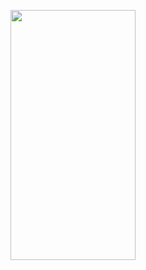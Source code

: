 <p>
  <img src="https://C:\Users\yuvra\OneDrive\Documents\emi1.jpg" width="200" height="400"/>
</p>
